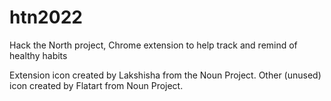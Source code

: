 # htn2022
Hack the North project, Chrome extension to help track and remind of healthy habits



Extension icon created by Lakshisha from the Noun Project.
Other (unused) icon created by Flatart from Noun Project.
